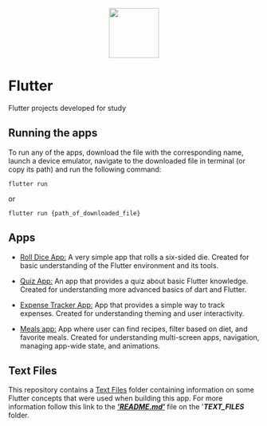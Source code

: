 <p align="center">
<img src="https://upload.wikimedia.org/wikipedia/commons/1/17/Google-flutter-logo.png" height=100>
</p>

# Flutter

 Flutter projects developed for study

## Running the apps

To run any of the apps, download the file with the corresponding name, launch a device emulator, navigate to the downloaded file in terminal (or copy its path) and run the following command:

```shell
flutter run
```

or

```shell
flutter run {path_of_downloaded_file}
```

## Apps

- [Roll Dice App:](roll_dice_app) A very simple app that rolls a six-sided die. Created for basic understanding of the Flutter environment and its tools.

- [Quiz App:](quiz_app) An app that provides a quiz about basic Flutter knowledge. Created for understanding more advanced basics of dart and Flutter.

- [Expense Tracker App:](expense_tracker_app) App that provides a simple way to track expenses. Created for understanding theming and user interactivity.

- [Meals app:](meals_app) App where user can find recipes, filter based on diet, and favorite meals. Created for understanding multi-screen apps, navigation, managing app-wide state, and animations.

## Text Files

This repository contains a [Text Files](TEXT_FILES/) folder containing information on some Flutter concepts that were used when building this app. For more information follow this link to the [***'README.md'***](TEXT_FILES/README.md) file on the '***TEXT_FILES*** folder.
